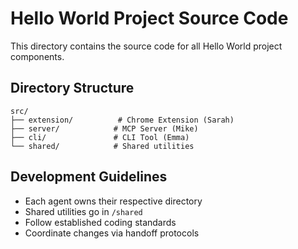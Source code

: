 # Hello World Project Source Code

This directory contains the source code for all Hello World project components.

## Directory Structure

```
src/
├── extension/          # Chrome Extension (Sarah)
├── server/            # MCP Server (Mike)  
├── cli/               # CLI Tool (Emma)
└── shared/            # Shared utilities
```

## Development Guidelines

- Each agent owns their respective directory
- Shared utilities go in `/shared`
- Follow established coding standards
- Coordinate changes via handoff protocols